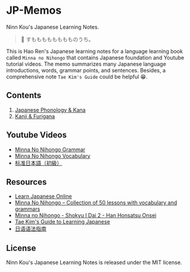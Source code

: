 # JP-Memos

Ninn Kou's Japanese Learning Notes.

>🌸 すもももももももものうち。

This is Hao Ren's Japanese learning notes for a language learning book called `Minna no Nihongo` that contains Japanese foundation and Youtube tutorial videos. The memo summarizes many Japanese language introductions, words, grammar points, and sentences. Besides, a comprehensive note `Tae Kim's Guide` could be helpful 😁.

## Contents

1. [Japanese Phonology & Kana](https://github.com/flying-yogurt/JP-Memos/blob/master/structure/01_Phonology_and_Kana.md)
2. [Kanji & Furigana](https://github.com/flying-yogurt/JP-Memos/blob/master/structure/02_Kanji_and_Furigana.md)

## Youtube Videos

- [Minna No Nihongo Grammar](https://www.youtube.com/playlist?list=PLag_mhJfCJ-18WyYoklCPxIpYbeRgmWLJ)
- [Minna No Nihongo Vocabulary](https://www.youtube.com/playlist?list=PLag_mhJfCJ-038RtKIdpE4KSi4t-Z98UT)
- [标准日本語（初級）](https://www.youtube.com/playlist?list=PL7D012D6DC2C145D7)

## Resources

- [Learn Japanese Online](http://j-learning.com)
- [Minna No Nihongo – Collection of 50 lessons with vocabulary and grammars](http://wordgrammar.net/minna-no-nihongo-collection-of-50-lessons-with-vocabulary-and-grammars/)
- [Minna no Nihongo - Shokyu I Dai 2 - Han Honsatsu Onsei](https://www.3anet.co.jp/np/en/resrcs/230020/)
- [Tae Kim's Guide to Learning Japanese](http://www.guidetojapanese.org/learn/)
- [日语语法指南](https://res.wokanxing.info/jpgramma/)

## License

Ninn Kou's Japanese Learning Notes is released under the MIT license.
